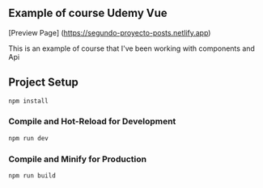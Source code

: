 ## Example of course Udemy Vue

[Preview Page] (https://segundo-proyecto-posts.netlify.app)

This is an example of course that I've been working with components and Api 

## Project Setup

```sh
npm install
```

### Compile and Hot-Reload for Development

```sh
npm run dev
```

### Compile and Minify for Production

```sh
npm run build
```
